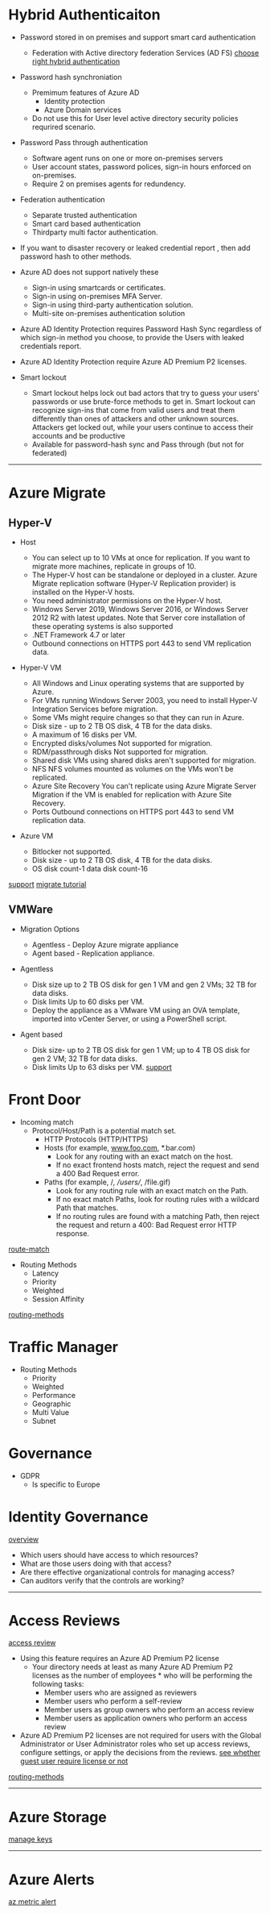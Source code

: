 # Hybrid Authenticaiton
* Password stored in on premises and support smart card authentication
  * Federation with Active directory federation Services (AD FS)
[choose right hybrid authentication](https://docs.microsoft.com/en-us/azure/active-directory/hybrid/choose-ad-authn)

* Password hash synchroniation 
  * Premimum features of Azure AD
    * Identity protection
    * Azure Domain services
  * Do not use this for User level active directory security policies requrired scenario.
   

* Password Pass through authentication
  * Software agent runs on one or more on-premises servers
  * User account states, password polices, sign-in hours enforced on on-premises.
  * Require 2 on premises agents for redundency.

* Federation authentication
  * Separate trusted authentication
  * Smart card based authentication
  * Thirdparty multi factor authentication.

* If you want to disaster recovery or leaked credential report , then add password hash to other methods.
* Azure AD does not support natively these
  * Sign-in using smartcards or certificates.
  * Sign-in using on-premises MFA Server.
  * Sign-in using third-party authentication solution.
  * Multi-site on-premises authentication solution

* Azure AD Identity Protection requires Password Hash Sync regardless of which sign-in method you choose, to provide the Users with leaked credentials report.

* Azure AD Identity Protection require Azure AD Premium P2 licenses.

* Smart lockout
  * Smart lockout helps lock out bad actors that try to guess your users' passwords or use brute-force methods to get in. Smart lockout can recognize sign-ins that come from valid users and treat them differently than ones of attackers and other unknown sources. Attackers get locked out, while your users continue to access their accounts and be productive
  * Available for password-hash sync and Pass through (but not for federated)

_____

# Azure Migrate

## Hyper-V
* Host
  * You can select up to 10 VMs at once for replication. If you want to migrate more machines, replicate in groups of 10.
  * The Hyper-V host can be standalone or deployed in a cluster.
Azure Migrate replication software (Hyper-V Replication provider) is installed on the Hyper-V hosts.
  * You need administrator permissions on the Hyper-V host.
  * Windows Server 2019, Windows Server 2016, or Windows Server 2012 R2 with latest updates. Note that Server core installation of these operating systems is also supported
  * .NET Framework 4.7 or later
  * Outbound connections on HTTPS port 443 to send VM replication data.

* Hyper-V VM
  * All Windows and Linux operating systems that are supported by Azure.
  * For VMs running Windows Server 2003, you need to install Hyper-V Integration Services before migration.
  * Some VMs might require changes so that they can run in Azure.
  * Disk size - up to 2 TB OS disk, 4 TB for the data disks.
  * A maximum of 16 disks per VM.
  * Encrypted disks/volumes	Not supported for migration.
  * RDM/passthrough disks	Not supported for migration.
  * Shared disk	VMs using shared disks aren't supported for migration.
  * NFS	NFS volumes mounted as volumes on the VMs won't be replicated.
  * Azure Site Recovery	You can't replicate using Azure Migrate Server Migration if the VM is enabled for replication with Azure Site Recovery.
  * Ports	Outbound connections on HTTPS port 443 to send VM replication data.

* Azure VM
  * Bitlocker not supported.
  * Disk size - up to 2 TB OS disk, 4 TB for the data disks.
  * OS disk count-1 data disk count-16

[support](https://docs.microsoft.com/en-us/azure/migrate/migrate-support-matrix-hyper-v-migration)
[migrate tutorial](https://docs.microsoft.com/en-us/azure/migrate/tutorial-migrate-hyper-v?tabs=UI)


## VMWare

* Migration Options
  * Agentless - Deploy Azure migrate appliance 
  * Agent based - Replication appliance.

* Agentless
  * Disk size	up to 2 TB OS disk for gen 1 VM and gen 2 VMs; 32 TB for data disks.
  * Disk limits	Up to 60 disks per VM.
  * Deploy the appliance as a VMware VM using an OVA template, imported into vCenter Server, or using a PowerShell script.

* Agent based
  * Disk size-	up to 2 TB OS disk for gen 1 VM; up to 4 TB OS disk for gen 2 VM; 32 TB for data disks.
  * Disk limits	Up to 63 disks per VM.
[support](https://docs.microsoft.com/en-us/azure/migrate/migrate-support-matrix-vmware-migration)

# Front Door

* Incoming match
  * Protocol/Host/Path is a potential match set.
    * HTTP Protocols (HTTP/HTTPS)
    * Hosts (for example, www.foo.com, *.bar.com)
      * Look for any routing with an exact match on the host.
      * If no exact frontend hosts match, reject the request and send a 400 Bad Request error.
    * Paths (for example, /*, /users/*, /file.gif)
      * Look for any routing rule with an exact match on the Path.
      * If no exact match Paths, look for routing rules with a wildcard Path that matches.
      * If no routing rules are found with a matching Path, then reject the request and return a 400: Bad Request error HTTP response.

[route-match](https://docs.microsoft.com/en-us/azure/frontdoor/front-door-route-matching)

* Routing Methods
  * Latency
  * Priority
  * Weighted
  * Session Affinity

[routing-methods](https://docs.microsoft.com/en-us/azure/frontdoor/front-door-routing-methods)

# Traffic Manager

* Routing Methods
  * Priority
  * Weighted
  * Performance
  * Geographic
  * Multi Value
  * Subnet

# Governance

* GDPR
  * Is specific to Europe

# Identity Governance
[overview](https://docs.microsoft.com/en-us/azure/active-directory/governance/identity-governance-overview)

* Which users should have access to which resources?
* What are those users doing with that access?
* Are there effective organizational controls for managing access?
* Can auditors verify that the controls are working?
____

# Access Reviews

[access review](https://docs.microsoft.com/en-us/azure/active-directory/governance/access-reviews-overview)

* Using this feature requires an Azure AD Premium P2 license
  * Your directory needs at least as many Azure AD Premium P2 licenses as the number of employees * who will be performing the following tasks:
    * Member users who are assigned as reviewers
    * Member users who perform a self-review
    * Member users as group owners who perform an access review
    * Member users as application owners who perform an access review
* Azure AD Premium P2 licenses are not required for users with the Global Administrator or User Administrator roles who set up access reviews, configure settings, or apply the decisions from the reviews.
[see whether guest user require license or not](https://docs.microsoft.com/en-us/azure/active-directory/governance/access-reviews-overview#example-license-scenarios)


[routing-methods](https://docs.microsoft.com/en-us/azure/traffic-manager/traffic-manager-routing-methods)

____

# Azure Storage
[manage keys](https://docs.microsoft.com/en-us/azure/key-vault/secrets/overview-storage-keys-powershell)

____

# Azure Alerts
[az metric alert](https://docs.microsoft.com/en-us/cli/azure/monitor/metrics/alert?view=azure-cli-latest)
